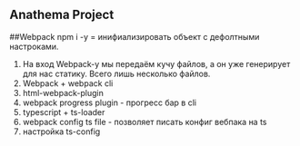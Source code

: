 ## Anathema Project

##Webpack
npm i -y = инифиализировать объект с дефолтными настроками.
1) На вход Webpack-у мы передаём кучу файлов, а он уже генерирует для нас статику. Всего лишь несколько файлов.
2) Webpack + webpack cli
3) html-webpack-plugin 
4) webpack progress plugin - прогресс бар в cli
5) typescript  + ts-loader
6) webpack config ts file - позволяет писать конфиг вебпака на ts
7) настройка ts-config 